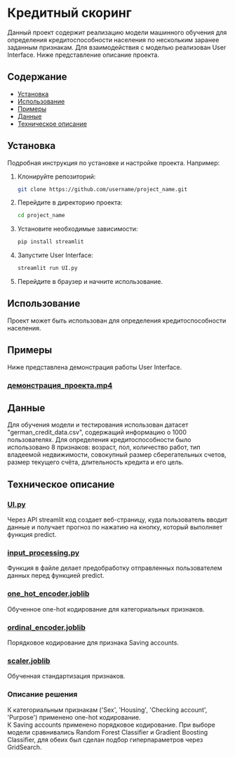 # Кредитный скоринг

Данный проект содержит реализацию модели машинного обучения для определения кредитоспособности населения по нескольким заранее заданным признакам. Для взаимодействия с моделью реализован User Interface. Ниже представление описание проекта.

## Содержание

- [Установка](#установка)
- [Использование](#использование)
- [Примеры](#примеры)
- [Данные](#данные)
- [Техническое описание](#техническое_описание)

## Установка

Подробная инструкция по установке и настройке проекта. Например:

1. Клонируйте репозиторий:
    ```bash
    git clone https://github.com/username/project_name.git
    ```
2. Перейдите в директорию проекта:
    ```bash
    cd project_name
    ```
3. Установите необходимые зависимости:
    ```bash
    pip install streamlit
    ```
4. Запустите User Interface:
   ```bash
   streamlit run UI.py
    ```
5. Перейдите в браузер и начните использование.
   
## Использование
Проект может быть использован для определения кредитоспособности населения.

## Примеры
Ниже представлена демонстрация работы User Interface.
### [демонстрация_проекта.mp4](демонстрация_проекта.mp4)

## Данные
Для обучения модели и тестирования использован датасет "german_credit_data.csv", содержащий информацию о 1000 пользователях. Для определения кредитоспособности было использовано 8 признаков: возраст, пол, количество работ, тип владеемой недвижимости, совокупный размер сберегательных счетов, размер текущего счёта, длительность кредита и его цель.

## Техническое описание
### [UI.py](UI.py)
Через API streamlit код создает веб-страницу, куда пользователь вводит данные и получает прогноз по нажатию на кнопку, который выполняет функция predict. 
### [input_processing.py](input_processing.py)
Функция в файле делает предобработку отправленных пользователем данных перед функцией predict.
### [one_hot_encoder.joblib](one_hot_encoder.joblib)
Обученное one-hot кодирование для категориальных признаков.
### [ordinal_encoder.joblib](ordinal_encoder.joblib)
Порядковое кодирование для признака Saving accounts.
### [scaler.joblib](scaler.joblib)
Обученная стандартизация признаков.
### Описание решения
К категориальным признакам ('Sex', 'Housing', 'Checking account', 'Purpose') применено one-hot кодирование.  
К Saving accounts применено порядковое кодирование. 
При выборе модели сравнивались Random Forest Classifier и Gradient Boosting Classifier, для обеих был сделан подбор гиперпараметров через GridSearch. 




